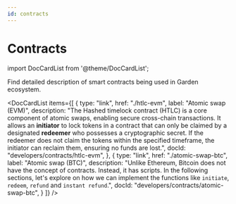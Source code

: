 ```yaml
---
id: contracts
---
```


# Contracts

import DocCardList from '@theme/DocCardList';

Find detailed description of smart contracts being used in Garden ecosystem.

<DocCardList
items={[
{
type: "link",
href: "./htlc-evm",
label: "Atomic swap (EVM)",
description: "The Hashed timelock contract (HTLC) is a core component of atomic swaps, enabling secure cross-chain transactions. It allows an **initiator** to lock tokens in a contract that can only be claimed by a designated **redeemer** who possesses a cryptographic secret. If the redeemer does not claim the tokens within the specified timeframe, the initiator can reclaim them, ensuring no funds are lost.",
docId: "developers/contracts/htlc-evm",
},
{
type: "link",
href: "./atomic-swap-btc",
label: "Atomic swap (BTC)",
description: "Unlike Ethereum, Bitcoin does not have the concept of contracts. Instead, it has scripts. In the following sections, let's explore on how we can implement the functions like `initiate`, `redeem`, `refund` and `instant refund`.",
docId: "developers/contracts/atomic-swap-btc",
}
]}
/>
